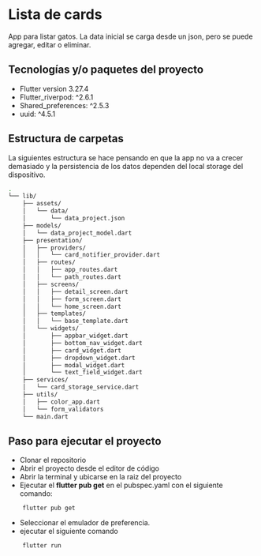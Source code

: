# Lista de cards

App para listar gatos. La data inicial se carga desde un json, pero se puede agregar, editar o eliminar.

## Tecnologías y/o paquetes del proyecto
-  Flutter version 3.27.4
-  Flutter_riverpod: ^2.6.1
-  Shared_preferences: ^2.5.3
-  uuid: ^4.5.1

## Estructura de carpetas
La siguientes estructura se hace pensando en que la app no va a crecer demasiado y la persistencia de los datos dependen del local storage del dispositivo.

```bash
.
└── lib/
    ├── assets/
    │   └── data/
    │       └── data_project.json
    ├── models/
    │   └── data_project_model.dart
    ├── presentation/
    │   ├── providers/
    │   │   └── card_notifier_provider.dart
    │   ├── routes/
    │   │   ├── app_routes.dart
    │   │   └── path_routes.dart
    │   ├── screens/
    │   │   ├── detail_screen.dart
    │   │   ├── form_screen.dart
    │   │   └── home_screen.dart
    │   ├── templates/
    │   │   └── base_template.dart
    │   └── widgets/
    │       ├── appbar_widget.dart
    │       ├── bottom_nav_widget.dart
    │       ├── card_widget.dart
    │       ├── dropdown_widget.dart
    │       ├── modal_widget.dart
    │       └── text_field_widget.dart
    ├── services/
    │   └── card_storage_service.dart
    ├── utils/
    │   ├── color_app.dart
    │   └── form_validators
    └── main.dart

```
## Paso para ejecutar el proyecto

- Clonar el repositorio
- Abrir el proyecto desde el editor de código
- Abrir la terminal y ubicarse en la raiz del proyecto
- Ejecutar el **flutter pub get** en el pubspec.yaml con el siguiente comando:

```shell
    flutter pub get
```

- Seleccionar el emulador de preferencia.
- ejecutar el siguiente comando


```shell
    flutter run
```


